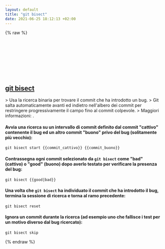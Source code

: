 ```yaml
---
layout: default
title: "git bisect"
date: 2021-06-25 18:12:13 +02:00
---
```

{% raw %}
<h2 id="git-bisect">
  <a href="/it/common/git-bisect.html">git bisect</a> <a href="#git-bisect"><svg class="icon">
    <use href="/assets/images/unicode_sprite.svg#link" />
  </svg></a>
</h2>
> Usa la ricerca binaria per trovare il commit che ha introdotto un bug.
> Git salta automaticamente avanti ed indietro nell'albero dei commit per restringere progressivamente il campo fino al commit colpevole.
> Maggiori informazioni: <https://git-scm.com/docs/git-bisect>.

#### Avvia una ricerca su un intervallo di commit definito dal commit "cattivo" contenente il bug ed un altro commit "buono" privo del bug (solitamente più vecchio):
```shell
git bisect start {{commit_cattivo}} {{commit_buono}}
```
#### Contrassegna ogni commit selezionato da `git bisect` come "bad" (cattivo) o "good" (buono) dopo averlo testato per verificare la presenza del bug:
```shell
git bisect {{good|bad}}
```
#### Una volta che `git bisect` ha individuato il commit che ha introdotto il bug, termina la sessione di ricerca e torna al ramo precedente:
```shell
git bisect reset
```
#### Ignora un commit durante la ricerca (ad esempio uno che fallisce i test per un motivo diverso dal bug ricercato):
```shell
git bisect skip
```
{% endraw %}